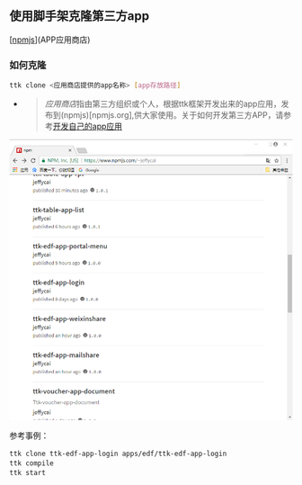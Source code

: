## 使用脚手架克隆第三方app
[[npmjs](https://www.npmjs.com/~jeffycai)](APP应用商店)

### 如何克隆
```bash
ttk clone <应用商店提供的app名称> [app存放路径]
```

* > *应用商店*指由第三方组织或个人，根据ttk框架开发出来的app应用，发布到(npmjs)[npmjs.org],供大家使用。关于如何开发第三方APP，请参考[开发自己的app应用](_dev-app.md)

![Alt text](/assets/17860610746683.png)

参考事例：
```bash
ttk clone ttk-edf-app-login apps/edf/ttk-edf-app-login
ttk compile
ttk start
```

